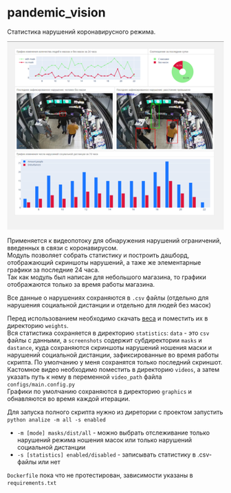 # pandemic_vision

Статистика нарушений коронавирусного режима. <br/>

![пример готового дашборда](statistics/example.png)

Применяется к видеопотоку для обнаружения нарушений ограничений, введенных в связи с коронавирусом. <br/>
Модуль позволяет собрать статистику и построить дашборд, отображающий скриншоты нарушений, а таже же элементарные графики за последние 24 часа. <br/>
Так как модуль был написан для небольшого магазина, то графики отображаются только за время работы магазина. <br/>

Все данные о нарушениях сохраняются в `.csv` файлы (отдельно для нарушения социальной дистанции и отдельно для людей без масок) <br/>

Перед использованием необходимо скачать [веса](https://drive.google.com/drive/folders/1EKFkLothr-JZqdVtKciUt6H9kbxs7BXu?usp=sharing "перейти по ссылке") и поместить их в директорию `weights`. <br/>
Вся статистика сохраняется в директорию `statistics`: `data` - это `csv` файлы с данными, а `screenshots` содержит субдиректории `masks` и `dastance`, куда сохраняются скриншоты нарушений ношения маски и нарушений социальной дистанции, зафиксированные во время работы скрипта. По умолчанию у меня сохранятся только последний скриншот. <br/>
Кастомное видео необходимо поместить в директорию `videos`, а затем указать путь к нему в переменной `video_path` файла `configs/main.config.py`<br/>
Графики по умолчанию сохраняются в директорию `graphics` и обнавляются во время каждой итерации.

Для запуска полного скрипта нужно из диретории с проектом запустить `python analize -m all -s enabled`
+ `-m [mode] masks/dist/all` - можно выбрать отслеживание только нарушений режима ношения масок или только нарушений социальной дистанции
+ `-s [statistics] enabled/disabled` - записывать статистику в .csv-файлы или нет

`Dockerfile` пока что не протестирован, зависимости указаны в `requirements.txt`
